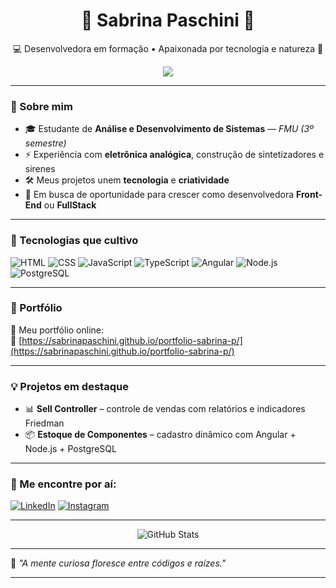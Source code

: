 <h1 align="center">🌿 Sabrina Paschini 🌱</h1>
<p align="center">💻 Desenvolvedora em formação • Apaixonada por tecnologia e natureza 🍃</p>

<p align="center">
  <img src="https://readme-typing-svg.herokuapp.com?color=43c17e&lines=Estudante+de+ADS+%7C+3%C2%BA+semestre;Desenvolvedora+Web+em+formação;Amante+de+hardware+e+eletrônica;Construindo+meus+projetos+com+paixão" />
</p>

---

### 🌼 Sobre mim

- 🎓 Estudante de **Análise e Desenvolvimento de Sistemas** — *FMU (3º semestre)*
- ⚡ Experiência com **eletrônica analógica**, construção de sintetizadores e sirenes
- 🛠️ Meus projetos unem **tecnologia** e **criatividade**
- 🎯 Em busca de oportunidade para crescer como desenvolvedora **Front-End** ou **FullStack**

---

### 🌱 Tecnologias que cultivo

![HTML](https://img.shields.io/badge/HTML5-E34F26?style=for-the-badge&logo=html5&logoColor=white)
![CSS](https://img.shields.io/badge/CSS3-1572B6?style=for-the-badge&logo=css3&logoColor=white)
![JavaScript](https://img.shields.io/badge/JavaScript-F7DF1E?style=for-the-badge&logo=javascript&logoColor=black)
![TypeScript](https://img.shields.io/badge/TypeScript-3178C6?style=for-the-badge&logo=typescript&logoColor=white)
![Angular](https://img.shields.io/badge/Angular-DD0031?style=for-the-badge&logo=angular&logoColor=white)
![Node.js](https://img.shields.io/badge/Node.js-339933?style=for-the-badge&logo=nodedotjs&logoColor=white)
![PostgreSQL](https://img.shields.io/badge/PostgreSQL-4169E1?style=for-the-badge&logo=postgresql&logoColor=white)

---

### 🌼 Portfólio

📁 Meu portfólio online:  
🔗 [https://sabrinapaschini.github.io/portfolio-sabrina-p/](https://sabrinapaschini.github.io/portfolio-sabrina-p/)

---

### 💡 Projetos em destaque

- 📊 **Sell Controller** – controle de vendas com relatórios e indicadores Friedman  
- 📦 **Estoque de Componentes** – cadastro dinâmico com Angular + Node.js + PostgreSQL

---

### 🔗 Me encontre por aí:

[![LinkedIn](https://img.shields.io/badge/-LinkedIn-43c17e?style=for-the-badge&logo=linkedin&logoColor=white)](https://linkedin.com)
[![Instagram](https://img.shields.io/badge/-Instagram-8dcd94?style=for-the-badge&logo=instagram&logoColor=white)](https://instagram.com)

---

<p align="center">
  <img src="https://github-readme-stats.vercel.app/api?username=SabrinaPaschini&show_icons=true&theme=gruvbox&hide_title=true&hide_border=true&icon_color=43c17e&text_color=8dcd94" alt="GitHub Stats"/>
</p>

---

🧪 *"A mente curiosa floresce entre códigos e raízes."*

---

